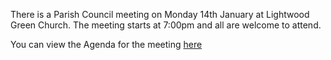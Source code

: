 <!--
.. title: Parish Council  Monday, November 14th  at 7:00pm.
.. slug: 2016-11-14-affordable-housing
.. date: 2016-11-14 13:49:30 UTC
.. tags: parishcouncil
.. category:
.. link:
.. description:
.. type: text
-->

There is a Parish Council meeting on Monday 14th January at Lightwood
Green Church. The meeting starts at 7:00pm and all are welcome to attend.

You can view the Agenda for the meeting
[here](https://drive.google.com/drive/folders/0B2XEOILWjIK3U0ltblU5VzRjNDg)
